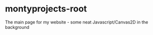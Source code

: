 montyprojects-root
==================

The main page for my website - some neat Javascript/Canvas2D in the background
